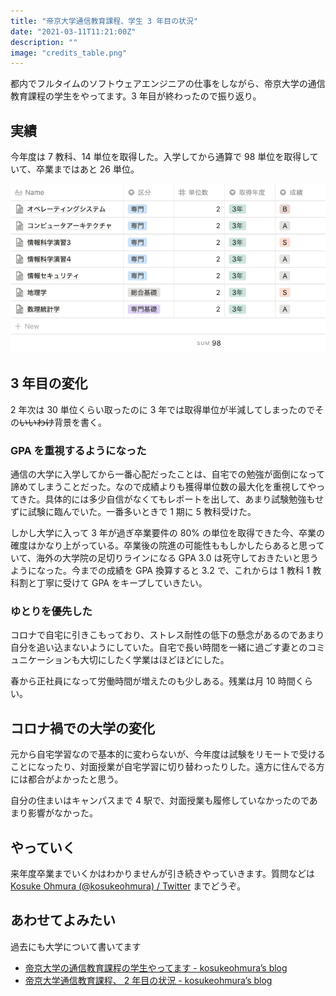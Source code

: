```yaml
---
title: "帝京大学通信教育課程、学生 3 年目の状況"
date: "2021-03-11T11:21:00Z"
description: ""
image: "credits_table.png"
---
```


都内でフルタイムのソフトウェアエンジニアの仕事をしながら、帝京大学の通信教育課程の学生をやってます。3 年目が終わったので振り返り。

## 実績

今年度は 7 教科、14 単位を取得した。入学してから通算で 98 単位を取得していて、卒業まではあと 26 単位。

![今年度の成績。Notion に記録している](credits_table.png)

## 3 年目の変化

2 年次は 30 単位くらい取ったのに 3 年では取得単位が半減してしまったのでその~~いいわけ~~背景を書く。

### GPA を重視するようになった

通信の大学に入学してから一番心配だったことは、自宅での勉強が面倒になって諦めてしまうことだった。なので成績よりも獲得単位数の最大化を重視してやってきた。具体的には多少自信がなくてもレポートを出して、あまり試験勉強もせずに試験に臨んでいた。一番多いときで 1 期に 5 教科受けた。

しかし大学に入って 3 年が過ぎ卒業要件の 80% の単位を取得できた今、卒業の確度はかなり上がっている。卒業後の院進の可能性ももしかしたらあると思っていて、海外の大学院の足切りラインになる GPA 3.0 は死守しておきたいと思うようになった。今までの成績を GPA 換算すると 3.2 で、これからは 1 教科 1 教科割と丁寧に受けて GPA をキープしていきたい。

### ゆとりを優先した

コロナで自宅に引きこもっており、ストレス耐性の低下の懸念があるのであまり自分を追い込まないようにしていた。自宅で長い時間を一緒に過ごす妻とのコミュニケーションも大切にしたく学業はほどほどにした。

春から正社員になって労働時間が増えたのも少しある。残業は月 10 時間くらい。

## コロナ禍での大学の変化

元から自宅学習なので基本的に変わらないが、今年度は試験をリモートで受けることになったり、対面授業が自宅学習に切り替わったりした。遠方に住んでる方には都合がよかったと思う。

自分の住まいはキャンパスまで 4 駅で、対面授業も履修していなかったのであまり影響がなかった。

## やっていく

来年度卒業までいくかはわかりませんが引き続きやっていきます。質問などは [Kosuke Ohmura (@kosukeohmura) / Twitter](https://twitter.com/kosukeohmura) までどうぞ。

## あわせてよみたい

過去にも大学について書いてます

- [帝京大学の通信教育課程の学生やってます - kosukeohmura’s blog](https://bnpb.hatenablog.com/entry/2019/05/26/135022)
- [帝京大学通信教育課程、 2 年目の状況 - kosukeohmura’s blog](https://bnpb.hatenablog.com/entry/2019/12/09/000016)
